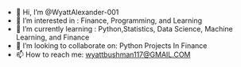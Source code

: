 - 👋 Hi, I’m @WyattAlexander-001
- 👀 I’m interested in : Finance, Programming, and Learning 
- 🌱 I’m currently learning : Python,Statistics, Data Science, Machine Learning, and Finance
- 💞️ I’m looking to collaborate on: Python Projects In Finance 
- 📫 How to reach me: wyattbushman117@GMAIL.COM

<!---

--->
